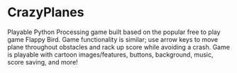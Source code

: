# CrazyPlanes
Playable Python Processing game built based on the popular free to play game Flappy Bird. Game functionality is similar; use arrow keys to move plane throughout obstacles and rack up score while avoiding a crash. Game is playable with cartoon images/features, buttons, background, music, score saving, and more!
